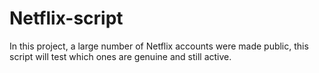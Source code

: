 # Netflix-script
In this project, a large number of Netflix accounts were made public, this script will test which ones are genuine and still active. 
